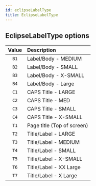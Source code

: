 ```yaml
---
id: eclipseLabelType
title: EclipseLabelType
---
```


## EclipseLabelType options

| Value | Description                |
| :---: | :------------------------- |
| `B1`  | Label/Body - MEDIUM        |
| `B2`  | Label/Body - SMALL         |
| `B3`  | Label/Body - X-SMALL       |
| `B4`  | Label/Body - Large         |
| `C1`  | CAPS Title - LARGE         |
| `C2`  | CAPS Title - MED           |
| `C3`  | CAPS Title - SMALL         |
| `C4`  | CAPS Title - X-SMALL       |
| `T1`  | Page title (Top of screen) |
| `T2`  | Title/Label - LARGE        |
| `T3`  | Title/Label - MEDIUM       |
| `T4`  | Title/Label - SMALL        |
| `T5`  | Title/Label - X-SMALL      |
| `T6`  | Title/Label - XX Large     |
| `T7`  | Title/Label - X Large      |
